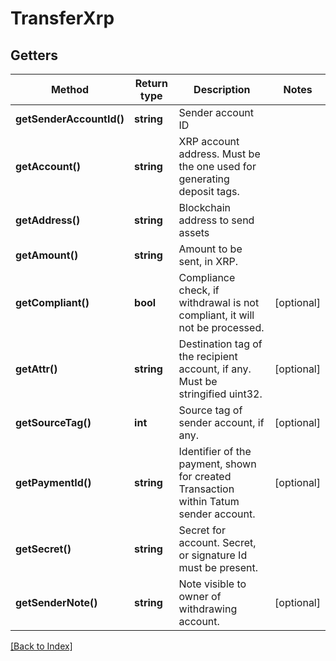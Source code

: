# TransferXrp

## Getters

Method | Return type | Description | Notes
------------ | ------------- | ------------- | -------------
**getSenderAccountId()** | **string** | Sender account ID |
**getAccount()** | **string** | XRP account address. Must be the one used for generating deposit tags. |
**getAddress()** | **string** | Blockchain address to send assets |
**getAmount()** | **string** | Amount to be sent, in XRP. |
**getCompliant()** | **bool** | Compliance check, if withdrawal is not compliant, it will not be processed. | [optional]
**getAttr()** | **string** | Destination tag of the recipient account, if any. Must be stringified uint32. | [optional]
**getSourceTag()** | **int** | Source tag of sender account, if any. | [optional]
**getPaymentId()** | **string** | Identifier of the payment, shown for created Transaction within Tatum sender account. | [optional]
**getSecret()** | **string** | Secret for account. Secret, or signature Id must be present. |
**getSenderNote()** | **string** | Note visible to owner of withdrawing account. | [optional]

[[Back to Index]](../index.md)
